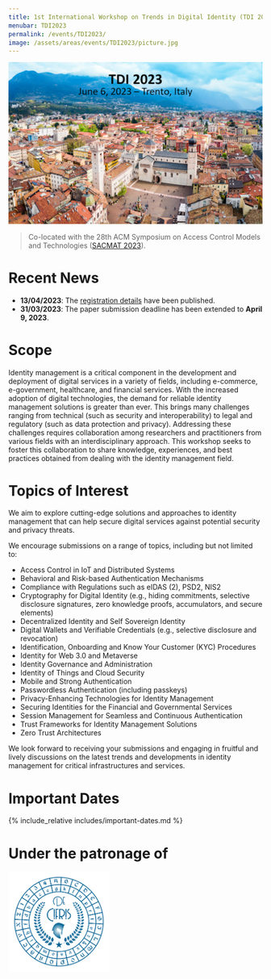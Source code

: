 ```yaml
---
title: 1st International Workshop on Trends in Digital Identity (TDI 2023)
menubar: TDI2023
permalink: /events/TDI2023/
image: /assets/areas/events/TDI2023/picture.jpg
---
```


<img class="image-centered" src="/assets/areas/events/TDI2023/picture.jpg" />

<blockquote>
<p>Co-located with the 28th ACM Symposium on Access Control Models and Technologies (<a href="https://sacmat2023.fbk.eu/">SACMAT 2023</a>).</p>
</blockquote>

# Recent News
- **13/04/2023**: The [registration details](registration) have been published.
- **31/03/2023**: The paper submission deadline has been extended to **April 9, 2023**.

# Scope
Identity management is a critical component in the development and deployment of digital services in a variety of fields, including e-commerce, e-government, healthcare, and financial services. With the increased adoption of digital technologies, the demand for reliable identity management solutions is greater than ever. This brings many challenges ranging from technical (such as security and interoperability) to legal and regulatory (such as data protection and privacy). Addressing these challenges requires collaboration among researchers and practitioners from various fields with an interdisciplinary approach. This workshop seeks to foster this collaboration to share knowledge, experiences, and best practices obtained from dealing with the identity management field.

# Topics of Interest
We aim to explore cutting-edge solutions and approaches to identity management that can help secure digital services against potential security and privacy threats.

We encourage submissions on a range of topics, including but not limited to:
- Access Control in IoT and Distributed Systems
- Behavioral and Risk-based Authentication Mechanisms
- Compliance with Regulations such as eIDAS (2), PSD2, NIS2
- Cryptography for Digital Identity (e.g., hiding commitments, selective disclosure signatures, zero knowledge proofs, accumulators, and secure elements)
- Decentralized Identity and Self Sovereign Identity
- Digital Wallets and Verifiable Credentials (e.g., selective disclosure and revocation)
- Identification, Onboarding and Know Your Customer (KYC) Procedures
- Identity for Web 3.0 and Metaverse
- Identity Governance and Administration
- Identity of Things and Cloud Security
- Mobile and Strong Authentication
- Passwordless Authentication (including passkeys)
- Privacy-Enhancing Technologies for Identity Management
- Securing Identities for the Financial and Governmental Services
- Session Management for Seamless and Continuous Authentication
- Trust Frameworks for Identity Management Solutions
- Zero Trust Architectures

We look forward to receiving your submissions and engaging in fruitful and lively discussions on the latest trends and developments in identity management for critical infrastructures and services.

# Important Dates
{% include_relative includes/important-dates.md %}

<div class="text-right">
  <h1>Under the patronage of</h1>
  <a href="https://www.decifris.it/">
    <img src="/assets/areas/events/TDI2023/logo_decifris.jpg" width="200px" />
  </a>
</div>